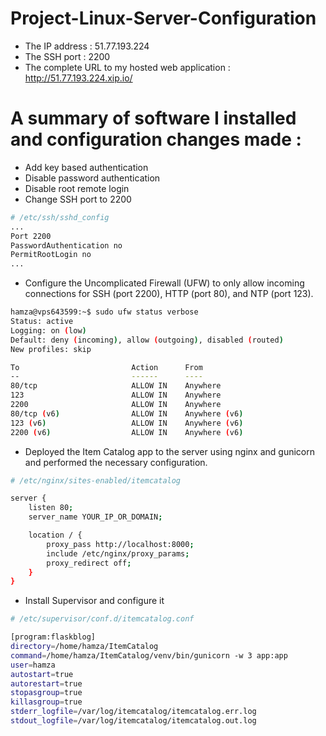 # Project-Linux-Server-Configuration

- The IP address : 51.77.193.224 
- The SSH port   : 2200
- The complete URL to my hosted web application : http://51.77.193.224.xip.io/

# A summary of software I installed and configuration changes made : 
- Add key based authentication
- Disable password authentication
- Disable root remote login
- Change SSH port to 2200
```bash
# /etc/ssh/sshd_config
...
Port 2200
PasswordAuthentication no
PermitRootLogin no
...
```

- Configure the Uncomplicated Firewall (UFW) to only allow incoming connections for SSH (port 2200), HTTP (port 80), and NTP (port 123).
```bash
hamza@vps643599:~$ sudo ufw status verbose
Status: active
Logging: on (low)
Default: deny (incoming), allow (outgoing), disabled (routed)
New profiles: skip

To                         Action      From
--                         ------      ----
80/tcp                     ALLOW IN    Anywhere
123                        ALLOW IN    Anywhere
2200                       ALLOW IN    Anywhere
80/tcp (v6)                ALLOW IN    Anywhere (v6)
123 (v6)                   ALLOW IN    Anywhere (v6)
2200 (v6)                  ALLOW IN    Anywhere (v6)
```

- Deployed the Item Catalog app to the server using nginx and gunicorn and performed the necessary configuration.
```bash
# /etc/nginx/sites-enabled/itemcatalog

server {
    listen 80;
    server_name YOUR_IP_OR_DOMAIN;

    location / {
        proxy_pass http://localhost:8000;
        include /etc/nginx/proxy_params;
        proxy_redirect off;
    }
}
```
- Install Supervisor and configure it
```bash
# /etc/supervisor/conf.d/itemcatalog.conf

[program:flaskblog]
directory=/home/hamza/ItemCatalog
command=/home/hamza/ItemCatalog/venv/bin/gunicorn -w 3 app:app
user=hamza
autostart=true
autorestart=true
stopasgroup=true
killasgroup=true
stderr_logfile=/var/log/itemcatalog/itemcatalog.err.log
stdout_logfile=/var/log/itemcatalog/itemcatalog.out.log
```
